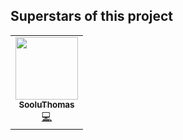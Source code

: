 ## Superstars of this project

<!-- ALL-CONTRIBUTORS-LIST:START - Do not remove or modify this section -->
<!-- prettier-ignore-start -->
<!-- markdownlint-disable -->
<table>
  <tr>
    <td align="center"><a href="https://github.com/SooluThomas"><img src="https://avatars2.githubusercontent.com/u/11485594?v=4" width="100px;" alt=""/><br /><sub><b>SooluThomas</b></sub></a><br /><a href="https://github.com/SooluThomas/qiskit-translations/commits?author=SooluThomas" title="Code">💻</a></td>
  </tr>
</table>

<!-- markdownlint-enable -->
<!-- prettier-ignore-end -->
<!-- ALL-CONTRIBUTORS-LIST:END -->
